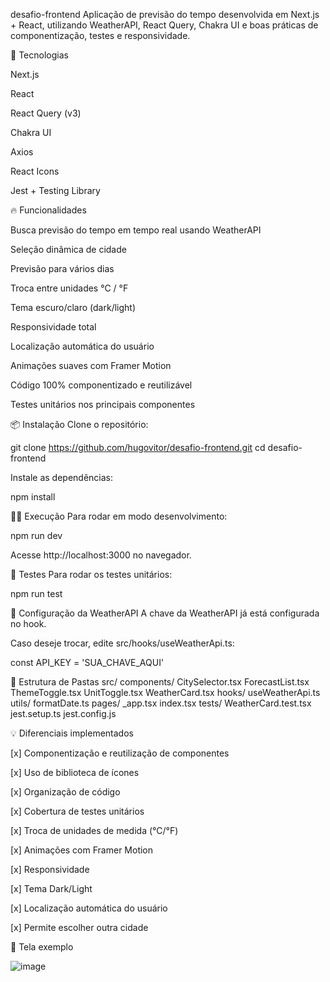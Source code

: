 desafio-frontend
Aplicação de previsão do tempo desenvolvida em Next.js + React, utilizando WeatherAPI, React Query, Chakra UI e boas práticas de componentização, testes e responsividade.

🚀 Tecnologias

Next.js

React

React Query (v3)

Chakra UI

Axios

React Icons

Jest + Testing Library

🔥 Funcionalidades

Busca previsão do tempo em tempo real usando WeatherAPI

Seleção dinâmica de cidade

Previsão para vários dias

Troca entre unidades °C / °F

Tema escuro/claro (dark/light)

Responsividade total

Localização automática do usuário

Animações suaves com Framer Motion

Código 100% componentizado e reutilizável

Testes unitários nos principais componentes

📦 Instalação
Clone o repositório:

git clone https://github.com/hugovitor/desafio-frontend.git
cd desafio-frontend

Instale as dependências:

npm install

🏃‍♂️ Execução
Para rodar em modo desenvolvimento:

npm run dev

Acesse http://localhost:3000 no navegador.

🧪 Testes
Para rodar os testes unitários:

npm run test

🔑 Configuração da WeatherAPI
A chave da WeatherAPI já está configurada no hook.

Caso deseje trocar, edite src/hooks/useWeatherApi.ts:

const API_KEY = 'SUA_CHAVE_AQUI'

📁 Estrutura de Pastas
src/
  components/
    CitySelector.tsx
    ForecastList.tsx
    ThemeToggle.tsx
    UnitToggle.tsx
    WeatherCard.tsx
  hooks/
    useWeatherApi.ts
  utils/
    formatDate.ts
  pages/
    _app.tsx
    index.tsx
  tests/
    WeatherCard.test.tsx
jest.setup.ts
jest.config.js

💡 Diferenciais implementados

[x] Componentização e reutilização de componentes

[x] Uso de biblioteca de ícones

[x] Organização de código

[x] Cobertura de testes unitários

[x] Troca de unidades de medida (°C/°F)

[x] Animações com Framer Motion

[x] Responsividade

[x] Tema Dark/Light

[x] Localização automática do usuário

[x] Permite escolher outra cidade

📸 Tela exemplo

![image](https://github.com/user-attachments/assets/6f03248d-5801-4ed8-b989-fee30a3b544a)
